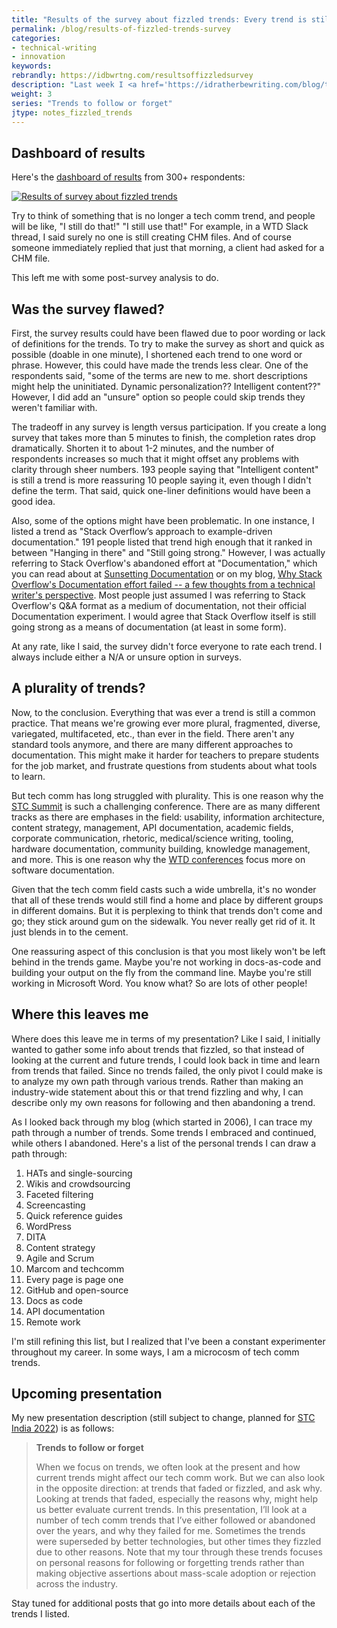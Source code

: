 ```yaml
---
title: "Results of the survey about fizzled trends: Every trend is still with us"
permalink: /blog/results-of-fizzled-trends-survey
categories:
- technical-writing
- innovation
keywords:
rebrandly: https://idbwrtng.com/resultsoffizzledsurvey
description: "Last week I <a href='https://idratherbewriting.com/blog/trends-that-faded-survey'>posted a short survey</a> trying to identify trends that faded or fizzled. 263 people took the survey. As I was creating the survey, I thought there would be some clear trends that failed. To my surprise, I learned that anything that once surfaced as a documentation trend is still \"hanging in there\" as a common practice in the field. About the only thing you can say is that tech comm has become more fragmented, plural, diverse, and multifaceted than ever. There are superseded technologies, but apparently no non-trends."
weight: 3
series: "Trends to follow or forget"
jtype: notes_fizzled_trends
---
```


## Dashboard of results

Here's the [dashboard of results](https://www.questionpro.com/t/7BnU7DZq7kM) from 300+ respondents:

<a href="https://www.questionpro.com/t/7BnU7DZq7kM"><img style="max-width:800px" src="https://s3.us-west-1.wasabisys.com/idbwmedia.com/images/dashboardofresultstrendsfizzled.png" alt="Results of survey about fizzled trends" /></a>

Try to think of something that is no longer a tech comm trend, and people will be like, "I still do that!" "I still use that!" For example, in a WTD Slack thread, I said surely no one is still creating CHM files. And of course someone immediately replied that just that morning, a client had asked for a CHM file.

This left me with some post-survey analysis to do.

## Was the survey flawed?

First, the survey results could have been flawed due to poor wording or lack of definitions for the trends. To try to make the survey as short and quick as possible (doable in one minute), I shortened each trend to one word or phrase. However, this could have made the trends less clear. One of the respondents said, "some of the terms are new to me. short descriptions might help the uninitiated. Dynamic personalization?? Intelligent content??" However, I did add an "unsure" option so people could skip trends they weren't familiar with.

The tradeoff in any survey is length versus participation. If you create a long survey that takes more than 5 minutes to finish, the completion rates drop dramatically. Shorten it to about 1-2 minutes, and the number of respondents increases so much that it might offset any problems with clarity through sheer numbers. 193 people saying that "Intelligent content" is still a trend is more reassuring 10 people saying it, even though I didn't define the term. That said, quick one-liner definitions would have been a good idea.

Also, some of the options might have been problematic. In one instance, I listed a trend as "Stack Overflow’s approach to example-driven documentation." 191 people listed that trend high enough that it ranked in between "Hanging in there" and "Still going strong." However, I was actually referring to Stack Overflow's abandoned effort at "Documentation," which you can read about at [Sunsetting Documentation](https://meta.stackoverflow.com/questions/354217/sunsetting-documentation) or on my blog, [Why Stack Overflow's Documentation effort failed -- a few thoughts from a technical writer's perspective](/2017/08/05/why-stack-overflow-documentation-effort-failed/). Most people just assumed I was referring to Stack Overflow's Q&A format as a medium of documentation, not their official Documentation experiment. I would agree that Stack Overflow itself is still going strong as a means of documentation (at least in some form).

At any rate, like I said, the survey didn't force everyone to rate each trend. I always include either a N/A or unsure option in surveys.

## A plurality of trends?

Now, to the conclusion. Everything that was ever a trend is still a common practice. That means we're growing ever more plural, fragmented, diverse, variegated, multifaceted, etc., than ever in the field. There aren't any standard tools anymore, and there are many different approaches to documentation. This might make it harder for teachers to prepare students for the job market, and frustrate questions from students about what tools to learn.

But tech comm has long struggled with plurality. This is one reason why the [STC Summit](https://summit.stc.org/) is such a challenging conference. There are as many different tracks as there are emphases in the field: usability, information architecture, content strategy, management, API documentation, academic fields, corporate communication, rhetoric, medical/science writing, tooling, hardware documentation, community building, knowledge management, and more. This is one reason why the [WTD conferences](https://www.writethedocs.org/conf/index.html) focus more on software documentation.

Given that the tech comm field casts such a wide umbrella, it's no wonder that all of these trends would still find a home and place by different groups in different domains. But it is perplexing to think that trends don't come and go; they stick around gum on the sidewalk. You never really get rid of it. It just blends in to the cement.

One reassuring aspect of this conclusion is that you most likely won't be left behind in the trends game. Maybe you're not working in docs-as-code and building your output on the fly from the command line. Maybe you're still working in Microsoft Word. You know what? So are lots of other people!

## Where this leaves me

Where does this leave me in terms of my presentation? Like I said, I initially wanted to gather some info about trends that fizzled, so that instead of looking at the current and future trends, I could look back in time and learn from trends that failed. Since no trends failed, the only pivot I could make is to analyze my own path through various trends. Rather than making an industry-wide statement about this or that trend fizzling and why, I can describe only my own reasons for following and then abandoning a trend.

As I looked back through my blog (which started in 2006), I can trace my path through a number of trends. Some trends I embraced and continued, while others I abandoned. Here's a list of the personal trends I can draw a path through:

1.  HATs and single-sourcing
2.  Wikis and crowdsourcing
3.  Faceted filtering
4.  Screencasting
5.  Quick reference guides
6.  WordPress
7.  DITA
8.  Content strategy
9.  Agile and Scrum
10. Marcom and techcomm
11. Every page is page one
12. GitHub and open-source
13. Docs as code
14. API documentation
15. Remote work

I'm still refining this list, but I realized that I've been a constant experimenter throughout my career. In some ways, I am a microcosm of tech comm trends.

## Upcoming presentation

My new presentation description (still subject to change, planned for [STC India 2022](https://stc-india.org/conferences/2022/tom-johnson-keynote/)) is as follows:

> **Trends to follow or forget**
>
> When we focus on trends, we often look at the present and how current trends might affect our tech comm work. But we can also look in the opposite direction: at trends that faded or fizzled, and ask why. Looking at trends that faded, especially the reasons why, might help us better evaluate current trends. In this presentation, I’ll look at a number of tech comm trends that I’ve either followed or abandoned over the years, and why they failed for me. Sometimes the trends were superseded by better technologies, but other times they fizzled due to other reasons. Note that my tour through these trends focuses on personal reasons for following or forgetting trends rather than making objective assertions about mass-scale adoption or rejection across the industry.

Stay tuned for additional posts that go into more details about each of the trends I listed.
